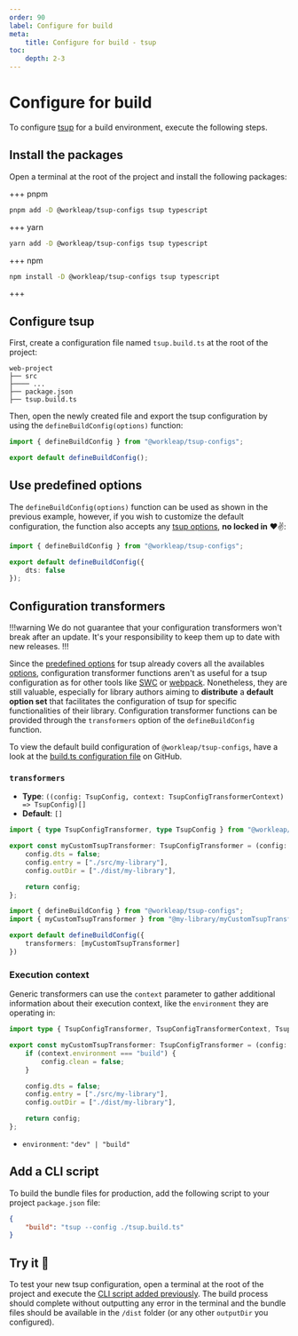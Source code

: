 ```yaml
---
order: 90
label: Configure for build
meta:
    title: Configure for build - tsup
toc:
    depth: 2-3
---
```


# Configure for build

To configure [tsup](https://tsup.egoist.dev/) for a build environment, execute the following steps.

## Install the packages

Open a terminal at the root of the project and install the following packages:

+++ pnpm
```bash
pnpm add -D @workleap/tsup-configs tsup typescript
```
+++ yarn
```bash
yarn add -D @workleap/tsup-configs tsup typescript
```
+++ npm
```bash
npm install -D @workleap/tsup-configs tsup typescript
```
+++

## Configure tsup

First, create a configuration file named `tsup.build.ts` at the root of the project:

``` !#5
web-project
├── src
├──── ...
├── package.json
├── tsup.build.ts
```

Then, open the newly created file and export the tsup configuration by using the `defineBuildConfig(options)` function:

```ts tsup.build.ts
import { defineBuildConfig } from "@workleap/tsup-configs";

export default defineBuildConfig();
```

## Use predefined options

The `defineBuildConfig(options)` function can be used as shown in the previous example, however, if you wish to customize the default configuration, the function also accepts any [tsup options](https://tsup.egoist.dev/#usage), **no locked in** :heart::v::

```ts !#4 tsup.build.ts
import { defineBuildConfig } from "@workleap/tsup-configs";

export default defineBuildConfig({
    dts: false
});
```

## Configuration transformers

!!!warning
We do not guarantee that your configuration transformers won't break after an update. It's your responsibility to keep them up to date with new releases.
!!!

Since the [predefined options](#use-predefined-options) for tsup already covers all the availables [options](https://tsup.egoist.dev/#usage), configuration transformer functions aren't as useful for a tsup configuration as for other tools like [SWC](../swc/configure-build.md#configuration-transformers) or [webpack](../webpack/configure-build.md#configuration-transformers). Nonetheless, they are still valuable, especially for library authors aiming to **distribute** a **default option set** that facilitates the configuration of tsup for specific functionalities of their library. Configuration transformer functions can be provided through the `transformers` option of the `defineBuildConfig` function.

To view the default build configuration of `@workleap/tsup-configs`, have a look at the [build.ts configuration file](https://github.com/gsoft-inc/wl-web-configs/blob/main/packages/tsup-configs/src/build.ts) on GitHub.

### `transformers`

- **Type**: `((config: TsupConfig, context: TsupConfigTransformerContext) => TsupConfig)[]`
- **Default**: `[]`

```ts myCustomTransformer.ts
import { type TsupConfigTransformer, type TsupConfig } from "@workleap/tsup-configs";

export const myCustomTsupTransformer: TsupConfigTransformer = (config: TsupConfig) => {
    config.dts = false;
    config.entry = ["./src/my-library"],
    config.outDir = ["./dist/my-library"],

    return config;
};
```

```ts !#5 tsup.build.ts
import { defineBuildConfig } from "@workleap/tsup-configs";
import { myCustomTsupTransformer } from "@my-library/myCustomTsupTransformer";

export default defineBuildConfig({
    transformers: [myCustomTsupTransformer]
})
```

### Execution context

Generic transformers can use the `context` parameter to gather additional information about their execution context, like the `environment` they are operating in:

```ts !#4 myCustomTransformer.ts
import type { TsupConfigTransformer, TsupConfigTransformerContext, TsupConfig } from "@workleap/tsup-configs";

export const myCustomTsupTransformer: TsupConfigTransformer = (config: TsupConfig, context: TsupConfigTransformerContext) => {
    if (context.environment === "build") {
        config.clean = false;
    }

    config.dts = false;
    config.entry = ["./src/my-library"],
    config.outDir = ["./dist/my-library"],

    return config;
};
```

- `environment`: `"dev" | "build"`

## Add a CLI script

To build the bundle files for production, add the following script to your project `package.json` file:

```json package.json
{
    "build": "tsup --config ./tsup.build.ts"
}
```

## Try it :rocket:

To test your new tsup configuration, open a terminal at the root of the project and execute the [CLI script added previously](#add-a-cli-script). The build process should complete without outputting any error in the terminal and the bundle files should be available in the `/dist` folder (or any other `outputDir` you configured).
